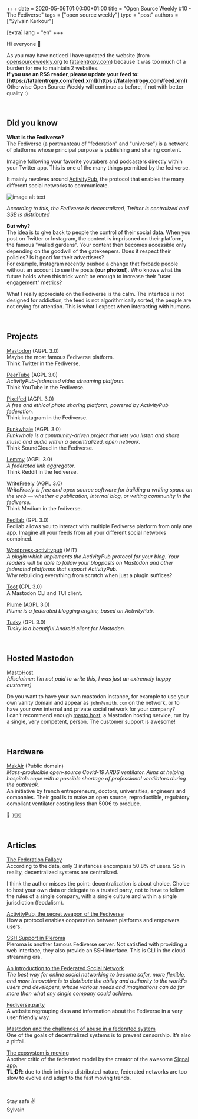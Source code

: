 +++
date = 2020-05-06T01:00:00+01:00
title = "Open Source Weekly #10 - The Fediverse"
tags = ["open source weekly"]
type = "post"
authors = ["Sylvain Kerkour"]

[extra]
lang = "en"
+++

Hi everyone 👋

As you may have noticed I have updated the website (from [opensourceweekly.org](https://opensourceweekly.org/) to [fatalentropy.com](https://fatalentropy.com/)) because it was too much of a burden for me to maintain 2 websites.<br />
**If you use an RSS reader, please update your feed to: [https://fatalentropy.com/feed.xml](https://fatalentropy.com/feed.xml)** <br />
Otherwise Open Source Weekly will continue as before, if not with better quality :)

<br />

## Did you know

**What is the Fediverse?** <br />
The Fediverse (a portmanteau of "federation" and "universe") is a network of platforms whose principal purpose is publishing and sharing content.

Imagine following your favorite youtubers and podcasters directly within your Twitter app. This is one of the many things permitted by the fediverse.

It mainly revolves around [ActivityPub](https://activitypub.rocks), the protocol that enables the many different social networks to communicate.


![image alt text](https://fatalentropy.com/open-source-weekly/10/decentralized.jpg)

*According to this, the Fediverse is decentralized, Twitter is centralized and [SSB](https://scuttlebutt.nz) is distributed*


**But why?** <br />
The idea is to give back to people the control of their social data. When you post on Twitter or Instagram, the content is imprisoned on their platform, the famous "walled gardens". Your content then becomes accessible only depending on the goodwill of the gatekeepers. Does it respect their policies? Is it good for their advertisers?<br />
For example, Instagram recently pushed a change that forbade people without an account to see the posts (**our photos!**). Who knows what the future holds when this trick won’t be enough to increase their "user engagement" metrics?

What I really appreciate on the Fediverse is the calm. The interface is not designed for addiction,
the feed is not algorithmically sorted, the people are not crying for attention. This is what I expect when
interacting with humans.

<br />

## Projects

[Mastodon](https://github.com/tootsuite/mastodon) (AGPL 3.0)<br />
Maybe the most famous Fediverse platform.<br />
Think Twitter in the Fediverse.
<br />


[PeerTube](https://github.com/Chocobozzz/PeerTube) (AGPL 3.0)<br />
*ActivityPub-federated video streaming platform.* <br />
Think YouTube in the Fediverse.
<br />


[Pixelfed](https://github.com/pixelfed/pixelfed) (AGPL 3.0)<br />
*A free and ethical photo sharing platform, powered by ActivityPub federation.* <br />
Think instagram in the Fediverse.
<br />

[Funkwhale](https://dev.funkwhale.audio/funkwhale/funkwhale) (AGPL 3.0)<br />
*Funkwhale is a community-driven project that lets you listen and share music and audio within a decentralized, open network.* <br />
Think SoundCloud in the Fediverse.
<br />

[Lemmy](https://github.com/LemmyNet/lemmy) (AGPL 3.0)<br />
*A federated link aggregator.* <br />
Think Reddit in the fediverse.
<br />

[WriteFreely](https://github.com/writeas/writefreely) (AGPL 3.0)<br />
*WriteFreely is free and open source software for building a writing space on the web — whether a publication, internal blog, or writing community in the fediverse.* <br />
Think Medium in the fediverse.
<br />

[Fedilab](https://framagit.org/tom79/fedilab) (GPL 3.0)<br />
Fedilab allows you to interact with multiple Fediverse platform from only one app. Imagine all your feeds from all your different social networks combined.
<br />

[Wordpress-activitypub](https://github.com/pfefferle/wordpress-activitypub) (MIT)<br />
*A plugin which implements the ActivityPub protocol for your blog. Your readers will be able to follow your blogposts on Mastodon and other federated platforms that support ActivityPub.* <br />
Why rebuilding everything from scratch when just a plugin suffices?
<br />


[Toot](https://github.com/ihabunek/toot) (GPL 3.0)<br />
A Mastodon CLI and TUI client.
<br />

[Plume](https://github.com/Plume-org/Plume) (AGPL 3.0)<br />
*Plume is a federated blogging engine, based on ActivityPub.*
<br />

[Tusky](https://github.com/tuskyapp/Tusky) (GPL 3.0)<br />
*Tusky is a beautiful Android client for Mastodon.*


<br />

## Hosted Mastodon

[MastoHost](https://masto.host)<br />
*(disclaimer: I’m not paid to write this, I was just an extremely happy customer)*

Do you want to have your own mastodon instance, for example to use your own vanity domain and appear as `john@smith.com` on the network, or to have your own internal and private social network for your company? <br />
I can’t recommend enough [masto.host](https://masto.host), a Mastodon hosting service, run by a single, very competent, person. The customer support is awesome!


<br />

## Hardware

[MakAir](https://github.com/makers-for-life/makair/) (Public domain)<br />
*Mass-producible open-source Covid-19 ARDS ventilator. Aims at helping hospitals cope with a possible shortage of professional ventilators during the outbreak.* <br />
An initiative by french entrepreneurs, doctors, universities, engineers and companies. Their goal is to make an open source, reproductible, regulatory compliant ventilator costing less than 500€ to produce.

🐓 🇫🇷

<br />

## Articles

[The Federation Fallacy](https://rosenzweig.io/blog/the-federation-fallacy.html)<br />
According to the data, only 3 instances encompass 50.8% of users. So in reality, decentralized systems are centralized.

I think the author misses the point: decentralization is about choice. Choice to host your own data or delegate to a trusted party, not to have to follow the rules of a single company, with a single culture and within a single jurisdiction (feodalism).
<br />

[ActivityPub, the secret weapon of the Fediverse](https://homehack.nl/activitypub-the-secret-weapon-of-the-fediverse/)<br />
How a protocol enables cooperation between platforms and empowers users.
<br />


[SSH Support in Pleroma](https://pleroma.social/blog/2019/04/01/bbs-support)<br />
Pleroma is another famous Fediverse server. Not satisfied with providing a web interface, they also provide an SSH interface. This is CLI in the cloud streaming era.
<br />

[An Introduction to the Federated Social Network](https://www.eff.org/deeplinks/2011/03/introduction-distributed-social-network)<br />
*The best way for online social networking to become safer, more flexible, and more innovative is to distribute the ability and authority to the world's users and developers, whose various needs and imaginations can do far more than what any single company could achieve.*
<br />


[Fediverse.party](https://fediverse.party)<br />
A website regrouping data and information about the Fediverse in a very user friendly way.
<br />


[Mastodon and the challenges of abuse in a federated system](https://nolanlawson.com/2018/08/31/mastodon-and-the-challenges-of-abuse-in-a-federated-system)<br />
One of the goals of decentralized systems is to prevent censorship. It’s also a pitfall.
<br />


[The ecosystem is moving](https://signal.org/blog/the-ecosystem-is-moving)<br />
Another critic of the federated model by the creator of the awesome [Signal](https://signal.org) app.<br />
**TL;DR**: due to their intrinsic distributed nature, federated networks are too slow to evolve and adapt to the fast moving trends.

<br />

Stay safe ✌️<br />
Sylvain
